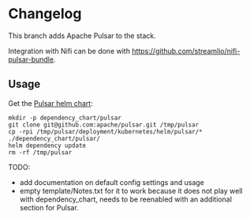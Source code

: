 Changelog
=====

This branch adds Apache Pulsar to the stack.

Integration with Nifi can be done with https://github.com/streamlio/nifi-pulsar-bundle.

Usage 
----
Get the [Pulsar helm chart](https://github.com/apache/pulsar/tree/master/deployment/kubernetes/helm/pulsar):

```
mkdir -p dependency_chart/pulsar
git clone git@github.com:apache/pulsar.git /tmp/pulsar
cp -rpi /tmp/pulsar/deployment/kubernetes/helm/pulsar/* ./dependency_chart/pulsar/  
helm dependency update
rm -rf /tmp/pulsar
```

TODO:

* add documentation on default config settings and usage
* empty template/Notes.txt for it to work because it does not play well with dependency_chart, needs to be reenabled with an additional section for Pulsar.